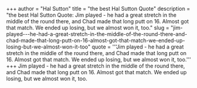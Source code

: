+++
author = "Hal Sutton"
title = "the best Hal Sutton Quote"
description = "the best Hal Sutton Quote: Jim played - he had a great stretch in the middle of the round there, and Chad made that long putt on 16. Almost got that match. We ended up losing, but we almost won it, too."
slug = "jim-played---he-had-a-great-stretch-in-the-middle-of-the-round-there-and-chad-made-that-long-putt-on-16-almost-got-that-match-we-ended-up-losing-but-we-almost-won-it-too"
quote = '''Jim played - he had a great stretch in the middle of the round there, and Chad made that long putt on 16. Almost got that match. We ended up losing, but we almost won it, too.'''
+++
Jim played - he had a great stretch in the middle of the round there, and Chad made that long putt on 16. Almost got that match. We ended up losing, but we almost won it, too.
